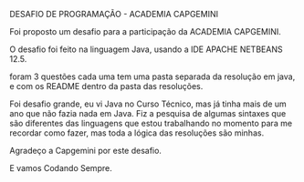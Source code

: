 DESAFIO DE PROGRAMAÇÃO - ACADEMIA CAPGEMINI

Foi proposto um desafio para a participação da ACADEMIA CAPGEMINI.

O desafio foi feito na linguagem Java, usando a IDE APACHE NETBEANS 12.5.

foram 3 questões cada uma tem uma pasta separada da resolução em java, e com os README dentro da pasta das resoluções.

Foi desafio grande, eu vi Java no Curso Técnico, mas já tinha mais de um ano que não fazia nada em Java. Fiz a pesquisa de algumas sintaxes que são diferentes das linguagens que estou trabalhando no momento para me recordar como fazer, mas toda a lógica das resoluções são minhas.

Agradeço a Capgemini por este desafio.

E vamos Codando Sempre.



